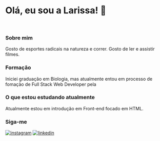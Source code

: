 <h1>Olá, eu sou a Larissa! 👋</h1>
    <br />
    <h3> Sobre mim</h3>
    Gosto de esportes radicais na natureza e correr. Gosto de ler e assistir
    filmes. <br />
    <h3>Formação</h3>
    Iniciei graduação em Biologia, mas atualmente entou em processo de fomação
    de Full Stack Web Developer pela
    <a href="https://www.growdev.com.br/" alt="Growdev"></a>
    <br />
    <h3> O que estou estudando atualmente</h3>
    Atualmente estou em introdução em Front-end focado em HTML.
    <br />
    <h3>Siga-me</h3>
    <a href="https://www.instagram.com/larissaegiordani/" alt="instagram">
      <img
        src="https://img.shields.io/badge/-Instagram-DF0174?style=flat-square&labelColor=DF0174&logo=instagram&logoColor=white&"
        alt="instagram"
    /></a>
    <a
      href="https://www.linkedin.com/in/larissa-%C3%A9rika-borba-giordani-a68a4124a/"
      alt="linkedin"
    >
      <img
        src="https://img.shields.io/badge/-Linkedin-0e76a8?style=flat-square&logo=Linkedin&logocolor=white&link=https://www.linkedin.com/in/larissa-%C3%A9rika-borba-giordani-a68a4124a/"
        alt="linkedin"></a>
